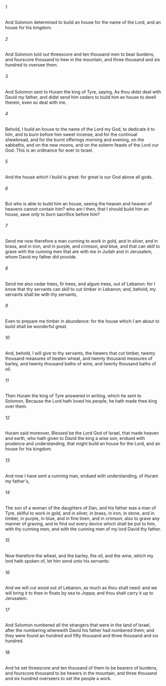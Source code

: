 ###### 1
And Solomon determined to build an house for the name of the Lord, and an house for his kingdom.

###### 2
And Solomon told out threescore and ten thousand men to bear burdens, and fourscore thousand to hew in the mountain, and three thousand and six hundred to oversee them.

###### 3
And Solomon sent to Huram the king of Tyre, saying, As thou didst deal with David my father, and didst send him cedars to build him an house to dwell therein, even so deal with me.

###### 4
Behold, I build an house to the name of the Lord my God, to dedicate it to him, and to burn before him sweet incense, and for the continual shewbread, and for the burnt offerings morning and evening, on the sabbaths, and on the new moons, and on the solemn feasts of the Lord our God. This is an ordinance for ever to Israel.

###### 5
And the house which I build is great: for great is our God above all gods.

###### 6
But who is able to build him an house, seeing the heaven and heaven of heavens cannot contain him? who am I then, that I should build him an house, save only to burn sacrifice before him?

###### 7
Send me now therefore a man cunning to work in gold, and in silver, and in brass, and in iron, and in purple, and crimson, and blue, and that can skill to grave with the cunning men that are with me in Judah and in Jerusalem, whom David my father did provide.

###### 8
Send me also cedar trees, fir trees, and algum trees, out of Lebanon: for I know that thy servants can skill to cut timber in Lebanon; and, behold, my servants shall be with thy servants,

###### 9
Even to prepare me timber in abundance: for the house which I am about to build shall be wonderful great.

###### 10
And, behold, I will give to thy servants, the hewers that cut timber, twenty thousand measures of beaten wheat, and twenty thousand measures of barley, and twenty thousand baths of wine, and twenty thousand baths of oil.

###### 11
Then Huram the king of Tyre answered in writing, which he sent to Solomon, Because the Lord hath loved his people, he hath made thee king over them.

###### 12
Huram said moreover, Blessed be the Lord God of Israel, that made heaven and earth, who hath given to David the king a wise son, endued with prudence and understanding, that might build an house for the Lord, and an house for his kingdom.

###### 13
And now I have sent a cunning man, endued with understanding, of Huram my father's,

###### 14
The son of a woman of the daughters of Dan, and his father was a man of Tyre, skilful to work in gold, and in silver, in brass, in iron, in stone, and in timber, in purple, in blue, and in fine linen, and in crimson; also to grave any manner of graving, and to find out every device which shall be put to him, with thy cunning men, and with the cunning men of my lord David thy father.

###### 15
Now therefore the wheat, and the barley, the oil, and the wine, which my lord hath spoken of, let him send unto his servants:

###### 16
And we will cut wood out of Lebanon, as much as thou shalt need: and we will bring it to thee in floats by sea to Joppa; and thou shalt carry it up to Jerusalem.

###### 17
And Solomon numbered all the strangers that were in the land of Israel, after the numbering wherewith David his father had numbered them; and they were found an hundred and fifty thousand and three thousand and six hundred.

###### 18
And he set threescore and ten thousand of them to be bearers of burdens, and fourscore thousand to be hewers in the mountain, and three thousand and six hundred overseers to set the people a work.

